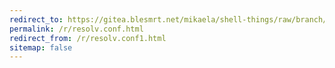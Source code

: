 ```yaml
---
redirect_to: https://gitea.blesmrt.net/mikaela/shell-things/raw/branch/master/etc/resolv.conf-generate.bash
permalink: /r/resolv.conf.html
redirect_from: /r/resolv.conf1.html
sitemap: false
---
```

